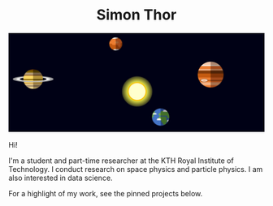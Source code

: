 <h1 align=center> Simon Thor </h1>

[![Website banner](https://github.com/simonthor/simonthor/blob/master/planets.png)](https://simonthor.github.io)

Hi!

I'm a student and part-time researcher at the KTH Royal Institute of Technology. 
I conduct research on space physics and particle physics. I am also interested in data science.

For a highlight of my work, see the pinned projects below. 
